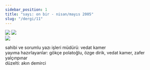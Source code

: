 ```yaml
---
sidebar_position: 1
title: "sayı: on bir - nisan/mayıs 2005"
slug: "/dergi/11"
---
```


![](/img/ky11_00_vedatkamer.jpg)
![](/img/ky11_00a.jpg)  
![](/img/ky11_33_caglacomert.jpg)


sahibi ve sorumlu yazı işleri müdürü: vedat kamer  
yayıma hazırlayanlar: gökçe polatoğlu, özge dirik, vedat kamer, zafer yalçınpınar  
düzelti: akın demirci  